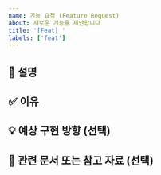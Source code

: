 ```yaml
---
name: 기능 요청 (Feature Request)
about: 새로운 기능을 제안합니다
title: '[Feat] '
labels: ['feat']
---
```


## 📌 설명
<!-- 무슨 기능이 필요한지 구체적으로 설명해주세요. -->

## ✅ 이유
<!-- 이 기능이 필요한 이유를 설명해주세요. -->

## 💡 예상 구현 방향 (선택)
<!-- 예상되는 구현 방법이나 고려사항을 자유롭게 작성해주세요. -->

## 📎 관련 문서 또는 참고 자료 (선택)
<!-- 링크, 디자인, API 문서 등 -->
